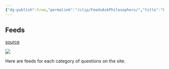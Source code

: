 ```yaml
---
{"dg-publish":true,"permalink":"/clip/FeedsAskPhilosophers/","title":"Feeds | AskPhilosophers.org","created":"2025-06-16T14:31:16.719+08:00"}
---
```


## Feeds

[source](https://www.askphilosophers.org/category-feeds)

[![](https://www.askphilosophers.org/sites/all/themes/mothership_philosophers/images/AP-logo-2x-2.png)](http://www.askphilosophers.org/)

Here are feeds for each category of questions on the site.
